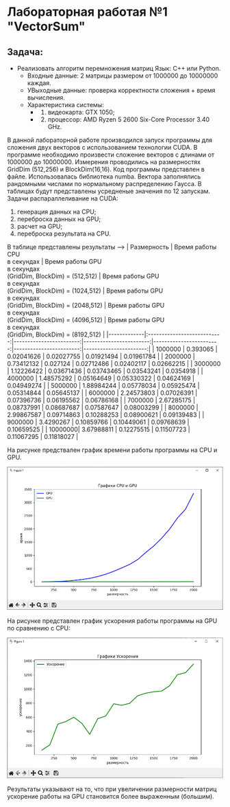 # Лабораторная работая №1 "VectorSum"
## Задача: 
- Реализовать алгоритм перемножения матриц Язык: C++ или Python.<br />
    - Входные данные: 2 матрицы размером от 1000000 до 10000000 каждая.<br />
    - УВыходные данные: проверка корректности сложения + время вычисления.
    - Характеристика системы: 
        - 1. видеокарта: GTX 1050;
        - 2. процессор: AMD Ryzen 5 2600 Six-Core Processor 3.40 GHz. 

В данной лабораторной работе производился запуск программы для сложения двух векторов с использованием технологии CUDA. В программе необходимо произвести сложение векторов с длинами от 1000000 до 10000000. Измерения проводились на размерностях GridDim (512,256) и BlockDim(16,16). Код программы представлен в файле. Использовалась библиотека numba. Вектора заполнялись рандомными числами по нормальному распределению Гаусса. В таблицах будут представлены усредненые значения по 12 запускам.<br />
Задачи распараллеливание на CUDA:
1. генерация данных на CPU;
2. переброска данных на GPU;
3. расчет на GPU;
4. переброска результата на CPU.   

В таблице представлены результаты -->
| Размерность | Время работы CPU <br /> в секундах | Время работы GPU <br /> в секундах <br /> (GridDim, BlockDim) = (512,512) | Время работы GPU <br /> в секундах <br /> (GridDim, BlockDim) = (1024,512) | Время работы GPU <br /> в секундах <br /> (GridDim, BlockDim) = (2048,512) | Время работы GPU <br /> в секундах <br /> (GridDim, BlockDim) = (4096,512) | Время работы GPU <br /> в секундах <br /> (GridDim, BlockDim) = (8192,512) |
|-------------|:---------------------------:|------------------------:|------------------------:|------------------------:|------------------------:|-----------------------:|
| 1000000 | 0.393065   | 0.02041626 | 0.02027755 | 0.01921494 | 0.01961784 |
| 2000000 | 0.73412132 | 0.027124   | 0.02712486 | 0.02402117 | 0.02662215 |
| 3000000 | 1.12226422 | 0.03671436 | 0.03743465 | 0.03543241 | 0.0354918  |
| 4000000 | 1.48575292 | 0.05164649 | 0.05330322 | 0.04624169 | 0.04949274 |
| 5000000 | 1.88984244 | 0.05778034 | 0.05925474 | 0.05314844 | 0.05645137 |
| 6000000 | 2.24573803 | 0.07026391 | 0.07396736 | 0.06195562 | 0.06786168 |
| 7000000 | 2.67285175 | 0.08737991 | 0.08687687 | 0.07587647 | 0.08003299 |
| 8000000 | 2.99867587 | 0.09714863 | 0.10288253 | 0.08900621 | 0.09139483 |
| 9000000 | 3.4290267  | 0.10859766 | 0.10449061 | 0.09768639 | 0.10659525 |
| 10000000| 3.67988811 | 0.12275515 | 0.11507723 | 0.11067295 | 0.11818027 |



На рисунке предствален график времени работы программы на CPU и GPU. 

![График](https://github.com/BandooSs/my_HPC-Samara/blob/main/LR_1/Время_CPU_GPU.jpg)

На рисунке представлен график ускорения работы программы на GPU по сравнению с CPU:

![График](https://github.com/BandooSs/my_HPC-Samara/blob/main/LR_1/Ускорение.jpg)

Результаты указывают на то, что при увеличении размерности матриц ускорение работы на GPU становится более выраженным (большим).  

